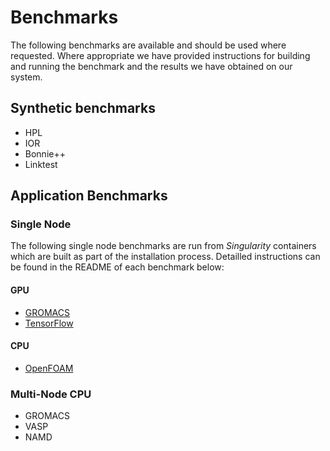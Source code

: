 # Benchmarks

The following benchmarks are available and should be used where requested. Where appropriate we have provided instructions for building and running the benchmark and the results we have obtained on our system. 

## Synthetic benchmarks

- HPL
- IOR
- Bonnie++
- Linktest

## Application Benchmarks

### Single Node

The following single node benchmarks are run from *Singularity* containers which are built as part of the installation process. Detailled instructions can be found in the README of each benchmark below:

#### GPU

- [GROMACS](http://github.com/oxford-arc/bench-gromacs-gpu)
- [TensorFlow](http://github.com/oxford-arc/bench-tensorflow-gpu)

#### CPU

- [OpenFOAM](http://github.com/oxford-arc/bench-openfoam)

### Multi-Node CPU

- GROMACS
- VASP
- NAMD

